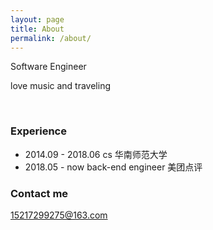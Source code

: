 ```yaml
---
layout: page
title: About
permalink: /about/
---
```


  Software Engineer
  
  love music and traveling
  

<br>

### Experience

  * 2014.09 - 2018.06  cs  华南师范大学
  * 2018.05 - now back-end engineer  美团点评

### Contact me

[15217299275@163.com](mailto:15217299275@163.com)